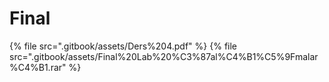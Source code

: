 # Final

<!--Index-->

{% file src=".gitbook/assets/Ders%204.pdf" %}
{% file src=".gitbook/assets/Final%20Lab%20%C3%87al%C4%B1%C5%9Fmalar%C4%B1.rar" %}

<!--Index-->
